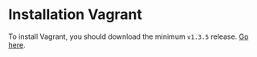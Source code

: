 Installation Vagrant
====================

To install Vagrant, you should download the minimum `v1.3.5` release. [Go
here](http://downloads.vagrantup.com/).

